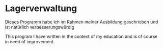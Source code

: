 # Lagerverwaltung
Dieses Programm habe ich im Rahmen meiner Ausbildung geschrieben und ist natürlich verbesserungswürdig

This program I have written in the context of my education and is of course in need of improvement.
